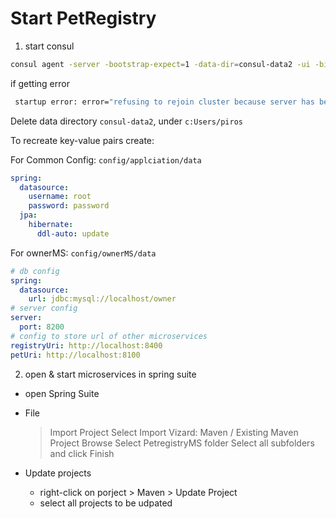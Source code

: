 # Start PetRegistry

1. start consul
```bash
consul agent -server -bootstrap-expect=1 -data-dir=consul-data2 -ui -bind=192.168.254.79
```

if getting error
```bash
 startup error: error="refusing to rejoin cluster because server has been offline for more than the configured server_rejoin_age_max (168h0m0s) - consider wiping your data dir"
```
Delete data directory `consul-data2`, under `c:Users/piros`

To recreate key-value pairs create:

For Common Config:
`config/applciation/data`
```yml
spring:
  datasource:
    username: root
    password: password
  jpa:
    hibernate:
      ddl-auto: update
```

For ownerMS:
`config/ownerMS/data`
```yml
# db config
spring:
  datasource:
    url: jdbc:mysql://localhost/owner
# server config
server:
  port: 8200
# config to store url of other microservices
registryUri: http://localhost:8400
petUri: http://localhost:8100
```

2. open & start microservices in spring suite
- open Spring Suite
- File 
    > Import Project 
    > Select Import Vizard: Maven / Existing Maven Project
    > Browse Select PetregistryMS folder
    > Select all subfolders and click Finish

- Update projects
    - right-click on porject > Maven > Update Project
    - select all projects to be udpated
